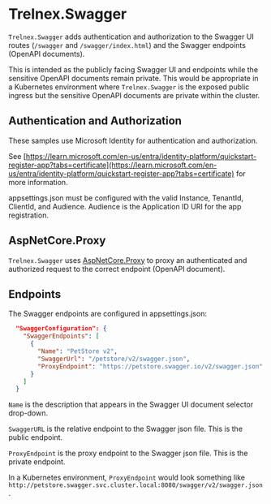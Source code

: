 # Trelnex.Swagger

`Trelnex.Swagger` adds authentication and authorization to the Swagger UI routes (`/swagger` and `/swagger/index.html`) and the Swagger endpoints (OpenAPI documents).

This is intended as the publicly facing Swagger UI and endpoints while the sensitive OpenAPI documents remain private. This would be appropriate in a Kubernetes environment where `Trelnex.Swagger` is the exposed public ingress but the sensitive OpenAPI documents are private within the cluster.

## Authentication and Authorization

These samples use Microsoft Identity for authentication and authorization.

See [https://learn.microsoft.com/en-us/entra/identity-platform/quickstart-register-app?tabs=certificate](https://learn.microsoft.com/en-us/entra/identity-platform/quickstart-register-app?tabs=certificate) for more information.

appsettings.json must be configured with the valid Instance, TenantId, ClientId, and Audience. Audience is the Application ID URI for the app registration.

## AspNetCore.Proxy

`Trelnex.Swagger` uses [AspNetCore.Proxy](https://github.com/twitchax/AspNetCore.Proxy) to proxy an authenticated and authorized request to the correct endpoint (OpenAPI document).

## Endpoints

The Swagger endpoints are configured in appsettings.json:

```json
  "SwaggerConfiguration": {
    "SwaggerEndpoints": [
      {
        "Name": "PetStore v2",
        "SwaggerUrl": "/petstore/v2/swagger.json",
        "ProxyEndpoint": "https://petstore.swagger.io/v2/swagger.json"
      }
    ]
  }
```

`Name` is the description that appears in the Swagger UI document selector drop-down.

`SwaggerURL` is the relative endpoint to the Swagger json file. This is the public endpoint.

`ProxyEndpoint` is the proxy endpoint to the Swagger json file. This is the private endpoint.

In a Kubernetes environment, `ProxyEndpoint` would look something like `http://petstore.swagger.svc.cluster.local:8080/swagger/v2/swagger.json`.
